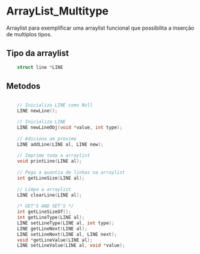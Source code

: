 # ArrayList_Multitype

Arraylist para exemplificar uma arraylist funcional que possibilita a inserção de multiplos tipos.

## Tipo da arraylist
```c
    struct line *LINE
```

## Metodos

```c

    // Inicializa LINE como Null
    LINE newLine();

    // Inicializa LINE
    LINE newLineObj(void *value, int type);
    
    // Adiciona um proximo
    LINE addLine(LINE al, LINE new);
    
    // Imprime toda a arraylist
    void printLine(LINE al);
    
    // Pega a quantia de linhas na arraylist
    int getLineSize(LINE al);
    
    // Limpa a arraylist
    LINE clearLine(LINE al);
    
    /* GET'S AND SET'S */
    int getLineSizeOf();
    int getLineType(LINE al);
    LINE setLineType(LINE al, int type);
    LINE getLineNext(LINE al);
    LINE setLineNext(LINE al, LINE next);
    void *getLineValue(LINE al);
    LINE setLineValue(LINE al, void *value);
```
